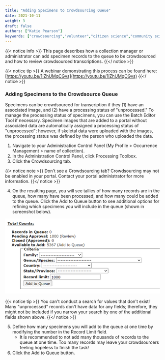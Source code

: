 ```yaml
---
title: "Adding Specimens to Crowdsourcing Queue"
date: 2021-10-11
weight: 3
draft: false
authors: ["Katie Pearson"]
keywords: ["crowdsourcing","volunteer","citizen science","community science"]
---
```


{{< notice info >}}
  This page describes how a collection manager or administrator can add specimen records to the queue to be crowdsourced and how to review crowdsourced transcriptions.
{{</ notice >}}

{{< notice tip >}}
  A webinar demonstrating this process can be found here: [https://youtu.be/1IZhUMqCGvs](https://youtu.be/1IZhUMqCGvs)
{{</ notice >}}

### Adding Specimens to the Crowdsource Queue

Specimens can be crowdsourced for transcription if they (1) have an associated image, and (2) have a processing status of "unprocessed." To manage the processing status of specimens, you can use the Batch Editor Tool if necessary. Specimen images that are added to a portal without associated data are automatically assigned a processing status of "unprocessed"; however, if skeletal data were uploaded with the images, the processing status was defined by the person who uploaded the data.

1. Navigate to your Administration Control Panel (My Profile > Occurrence Management > name of collection).
2. In the Administration Control Panel, click Processing Toolbox.
3. Click the Crowdsourcing tab.

{{< notice note >}}
  Don't see a Crowdsourcing tab? Crowdsourcing may not be enabled in your portal. Contact your portal administrator for more information.
{{</ notice >}}

4. On the resulting page, you will see tallies of how many records are in the queue, how many have been processed, and how many could be added to the queue. Click the Add to Queue button to see additional options for refining which specimens you will include in the queue (shown in screenshot below).

![Add Specimens to Crowdsourcing Queue](static/images/crowdsourcing2.PNG)

{{< notice tip >}}
  You can't conduct a search for values that don't exist! Many "unprocessed" records don't have data for any fields; therefore, they might not be included if you narrow your search by one of the additional fields shown above.
{{</ notice >}}

5. Define how many specimens you will add to the queue at one time by modifying the number in the Record Limit field.
      * It is recommended to not add many thousands of records to the queue at one time. Too many records may leave your crowdsourcers feeling hopeless to finish the task!
6. Click the Add to Queue button.
